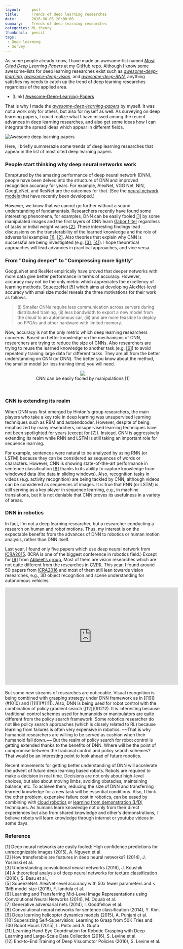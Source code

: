```yaml
---
layout:     post
title:      Trends of deep learning researches
date:       2016-06-05 20:00:00
summary:    Trends of deep learning researches
categories: ML_theory
thumbnail:  pencil
tags:
 - Deep learning
 - Survey
---
```


As some people already know, I have made an awesome-list named [*Most Cited Deep Learning Papers*][L_PaperGit] at my [GitHub repo][L_MyGit]. Although I know some awesome-lists for deep learning researches exist such as [*awesome-deep-learning*][L_A_DL], [*awesome-deep-vision*][L_A_DV], and [*awesome-deep-RNN*][L_A_RNN], anything satisfies my needs to catch up the trend of deep learning researches regardless of the applied area.

* [Link]  [Awesome-Deep-Learning-Papers][L_PaperGit]

That is why I made the  [*awesome-deep-learning-papers*][L_PaperGit] by myself. It was not a work only for others, but also for myself as well. As surveying on deep learning papers, I could realize what I have missed among the recent advances in deep learning researches, and also get some ideas how I can integrate the spread ideas which appear in different fields.

![Awesome deep learning papers][S3_DLPRepo]

Here, I briefly summerazie some trends of deep learning researches that appear in the list of most cited deep learning papers

### People start thinking why deep neural networks work

Enraptured by the amazing performance of deep neural network (DNN), people have been delved into the structure of DNN and improved recognition accuracy for years. For example, AlexNet, VGG Net, NIN, GoogLeNet, and ResNet are the outcomes for that. (See the [neural network models][L_NNModels] that have recently been developed.)

However, we know that we cannot go further without a sound understanding of fundamentals. Researchers recently have found some interesting phenomena, for examples, DNN can be easily fooled [[1]](#11) by some manipulated images and the first layers of CNN learn [Gabor filter][L_Gabor] regardless of tasks or initial weight values [[2]](#22). These interesting findings lead discussions on the transferability of the learned knowledge and the role of adversarial examples [[1]](#11), [[2]](#22). Also theories that explain why CNN is successful are being investigated (e.g. [[3]](#33), [[4]](#44)). I hope theoretical approaches will lead advances in practical approaches, and vice versa.

### From "Going deeper" to "Compressing more lightly"

GoogLeNet and ResNet empirically have proved that deeper networks with more data give better performance in terms of accuracy. However, accuracy may not be the only metric which appreciates the excellency of learning methods. SqueezeNet [[5]](#55) which aims at developing AlexNet-level accuracy with smal size model reveals the three motivations for their work as follows.

> (i) Smaller CNNs require less communication across servers during distributed training, (ii) less bandwidth to export a new model from the cloud to an autonomous car, (iii) and are more feasible to deploy on FPGAs and other hardware with limited memory.

Now, accuracy is not the only metric which deep learning researchers concerns. Based on better knowledge on the mechanisms of CNN, researchers are trying to reduce the size of CNNs. Also researchers are trying to reuse the learned knowledge to another task (e.g. [[6]](#66)) to avoid repeatedly training large data for different tasks. They are all from the better understanding on CNN (or DNN). The better you know about the method, the smaller model (or less training time) you will need.

<div style="text-align: center"><figure><img src="https://s3.amazonaws.com/www.terryum.io/images/DNNFooled.png"><figcaption>CNN can be easily fooled by manipulations [1]</figcaption></figure></div><br/>


### CNN is extending its realm

When DNN was first emerged by Hinton's group researchers, the main players who take a key role in deep learning was unsupervised learning techniques such as RBM and autoendcoder. However, despite of being emphasized by many researchers, unsupervised learning techniques have not been spotlighted for years (except for [[7]](#77)). Instead, CNN is aggressively extending its realm while RNN and LSTM is still taking an important role for sequence learning.

For example, sentences were natural to be analyzed by using RNN (or LSTM) because they can be considered as sequences of words or characters. However, CNN is showing state-of-the-art performance in sentence classification [[8]](#88) thanks to its ability to capture knowledge from windowed data (the data in sliding windows). Also, recognition tasks in videos (e.g. activity recognition) are being tackled by CNN, although videos can be considered as sequences of images. It is true that RNN (or LSTM) is still serving as a key player in sequence learning, e.g., in machine translations, but it is not deniable that CNN proves its usefulness in a variety of areas.

### DNN in robotics

In fact, I'm not a deep learning researcher, but a researcher conducting a research on human and robot motions. Thus, my interest is on the expectable benefits from the advances of DNN to robotics or human motion analysis, rather than DNN itself.

Last year, I found only five papers which use deep neural network from [ICRA2015][L_ICRA2015]. (ICRA is one of the biggest conference in robotics field.) Except for [[9]](#99) from [Abbeel's group][L_Abbeel], Most of them are vision researches which are not quite different from the researches in [CVPR][L_CVPR]. This year, I found around 50 papers from [ICRA2016][L_ICRA2016] and most of them still lean towards vision researches, e.g., 3D object recognition and scene understanding for autonomous vehicles.

<div style="text-align: center"><iframe width="560" height="315" src="https://www.youtube.com/embed/H4V6NZLNu-c" frameborder="0" allowfullscreen></iframe> </div>

<br/>
But some new streams of researches are noticeable. Visual recognition is being combined with grasping strategy under DNN framework as in [[10]](#1010) and [[11]](#1111). Also, DNN is being used for robot control with the combination of policy gradient search [[12]](#1212). It is interesting because traditional control schemes used for humanoids or manipulators are quite different from the policy search framework. Some robotics researcher do not like policy search approaches (which is closely related to RL) because learning from failures is often very expensive in robotics. ~~That is why humanoid researchers are willing to be served as cushion when their humanoid fall down.~~ But the realm of policy search for robot control is getting extended thanks to the benefits of DNN. Where will be the point of compromise between the tradional control and policy search schemes? That would be an interesting point to look ahead of future robotics.

Recent movements for getting better understanding of DNN will accelerate the advent of future deep learning based robots. Robots are required to make a decision in real time. Decisions are not only about high-level choices, but also about moving limbs, avoiding obstacles, maintaining balance, etc. To achieve them, reducing the size of DNN and transferring learned knowledge for a new task will be essential conditions. Also, I think the other problem, expensive failure cost in robotics, can be eased by combining with [cloud robotics][L_Cloud] or [learning from demonstration (LfD)][L_LfD] techniques. As humans learn knowledge not only from their direct experiences but also from shared knowledge and other's demonstrations, I believe robots will learn knowledge through internet or youtube videos in some days.

### Reference

<a name="11">[1]</a> Deep neural networks are easily fooled: High confidence predictions for unrecognizable images (2015), A. Nguyen et al.  <br/>
<a name="22">[2]</a> How transferable are features in deep neural networks? (2014), J. Yosinski et al. <br/>
<a name="33">[3]</a> Understanding convolutional neural networks (2016), J. Koushik <br/>
<a name="44">[4]</a> A theoretical analysis of deep neural networks for texture classification (2016), S. Basu et al., <br/>
<a name="55">[5]</a> SqueezeNet: AlexNet-level accuracy with 50x fewer parameters and \< 1MB model size (2016), F. Iandola et al. <br/>
<a name="66">[6]</a> Learning and Transferring Mid-Level Image Representations using Convolutional Neural Networks (2014), M. Oquab et al. <br/>
<a name="77">[7]</a> Generative adversarial nets (2014), I. Goodfellow et al. <br/>
<a name="88">[8]</a> Convolutional neural networks for sentence classification (2014), Y. Kim.  <br/>
<a name="99">[9]</a> Deep learning helicopter dynamics models (2015), A. Punjani et al.  <br/>
<a name="1010">[10]</a> Supersizing Self-Supervision: Learning to Grasp from 50K Tries and 700 Robot Hours (2015), L. Pinto and A. Gupta <br/>
<a name="1111">[11]</a> Learning Hand-Eye Coordination for Robotic Grasping with Deep Learning and Large-Scale Data Collection (2016), S. Levine et al. <br/>
<a name="1212">[12]</a> End-to-End Training of Deep Visuomotor Policies (2016), S. Levine et al. <br/>


[L_PaperGit]: https://github.com/terryum/awesome-deep-learning-papers
[L_MyGit]: https://github.com/terryum
[L_A_DL]: https://github.com/ChristosChristofidis/awesome-deep-learning
[L_A_DV]: https://github.com/kjw0612/awesome-deep-vision
[L_A_RNN]: https://github.com/kjw0612/awesome-rnn
[L_NNModels]: https://github.com/terryum/awesome-deep-learning-papers#network-models
[L_Gabor]: https://en.wikipedia.org/wiki/Gabor_filter
[L_ICRA2015]: http://icra2015.org/
[L_ICRA2016]: http://icra2016.org/
[L_CVPR]: http://www.pamitc.org/cvpr15/
[L_Abbeel]: http://people.eecs.berkeley.edu/~pabbeel/
[L_Cloud]: https://en.wikipedia.org/wiki/Cloud_robotics
[L_LfD]: http://scholarpedia.org/article/Robot_learning_by_demonstration


[S3_DLPRepo]: https://s3.amazonaws.com/www.terryum.io/images/DLPaperRepo.png
[S3_DNNFooled]: https://s3.amazonaws.com/www.terryum.io/images/DNNFooled.png
